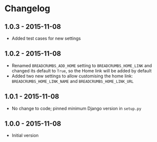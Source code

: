 # Changelog

## 1.0.3 - 2015-11-08

* Added test cases for new settings

## 1.0.2 - 2015-11-08

* Renamed `BREADCRUMBS_ADD_HOME` setting to `BREADCRUMBS_HOME_LINK` and changed
  its default to `True`, so the Home link will be added by default
* Added two new settings to allow customising the home link:
  `BREADCRUMBS_HOME_LINK_NAME` and `BREADCRUMBS_HOME_LINK_URL`

## 1.0.1 - 2015-11-08

* No change to code; pinned minimum Django version in `setup.py`

## 1.0.0 - 2015-11-08

* Initial version
